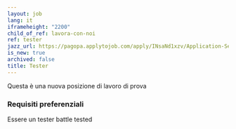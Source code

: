 ```yaml
---
layout: job
lang: it
iframeheight: "2200"
child_of_ref: lavora-con-noi
ref: tester
jazz_url: https://pagopa.applytojob.com/apply/INsaNd1xzv/Application-Security-Engineer
is_new: true
archived: false
title: Tester
---
```

Questa è una nuova posizione di lavoro di prova

### Requisiti preferenziali

Essere un tester battle tested